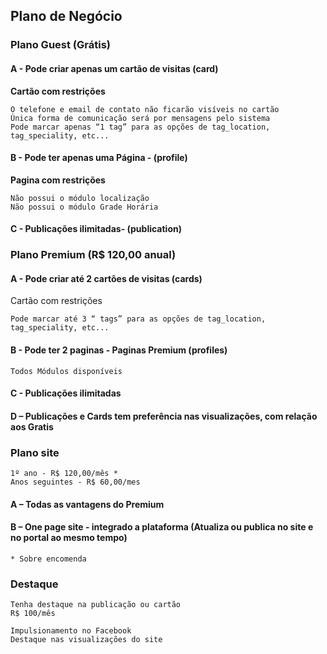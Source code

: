 ## Plano de Negócio

### Plano Guest (Grátis)

#### A - Pode criar apenas um cartão de visitas (card)

**Cartão com restrições**

    O telefone e email de contato não ficarão visíveis no cartão
    Única forma de comunicação será por mensagens pelo sistema 
    Pode marcar apenas “1 tag” para as opções de tag_location, tag_speciality, etc...
    
#### B - Pode ter apenas uma Página - (profile)

**Pagina com restrições**

    Não possui o módulo localização
    Não possui o módulo Grade Horária

#### C - Publicações ilimitadas- (publication)

### Plano Premium (R$ 120,00 anual)

#### A - Pode criar até 2 cartões de visitas (cards)

Cartão com restrições

    Pode marcar até 3 “ tags” para as opções de tag_location, tag_speciality, etc...

#### B - Pode ter 2 paginas - Paginas Premium (profiles)

    Todos Módulos disponíveis

#### C - Publicações ilimitadas

#### D – Publicações e Cards tem preferência nas visualizações, com relação aos Gratis

### Plano site

    1º ano - R$ 120,00/mês *
    Anos seguintes - R$ 60,00/mes

#### A – Todas as vantagens do Premium

#### B – One page site - integrado a plataforma (Atualiza ou publica no site e no portal ao mesmo tempo)

    * Sobre encomenda

### Destaque

    Tenha destaque na publicação ou cartão
    R$ 100/mês

    Impulsionamento no Facebook
    Destaque nas visualizações do site
